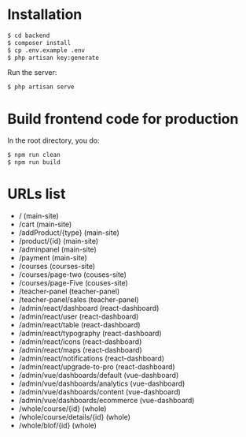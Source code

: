 # Installation

```bash
$ cd backend
$ composer install
$ cp .env.example .env
$ php artisan key:generate
```

Run the server:

```bash
$ php artisan serve
```

# Build frontend code for production

In the root directory, you do:

```bash
$ npm run clean
$ npm run build
```

# URLs list

* / (main-site)
* /cart (main-site)
* /addProduct/{type} (main-site)
* /product/{id} (main-site)
* /adminpanel (main-site)
* /payment (main-site)
* /courses (courses-site)
* /courses/page-two (couses-site)
* /courses/page-Five (couses-site)
* /teacher-panel (teacher-panel)
* /teacher-panel/sales (teacher-panel)
* /admin/react/dashboard (react-dashboard)
* /admin/react/user (react-dashboard)
* /admin/react/table (react-dashboard)
* /admin/react/typography (react-dashboard)
* /admin/react/icons (react-dashboard)
* /admin/react/maps (react-dashboard)
* /admin/react/notifications (react-dashboard)
* /admin/react/upgrade-to-pro (react-dashboard)
* /admin/vue/dashboards/default (vue-dashboard)
* /admin/vue/dashboards/analytics (vue-dashboard)
* /admin/vue/dashboards/content (vue-dashboard)
* /admin/vue/dashboards/ecommerce (vue-dashboard)
* /whole/course/{id} (whole)
* /whole/course/details/{id} (whole)
* /whole/blof/{id} (whole)
